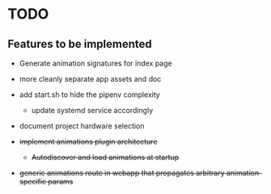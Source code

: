 # TODO

## Features to be implemented

- Generate animation signatures for index page
- more cleanly separate app assets and doc
- add start.sh to hide the pipenv complexity
  - update systemd service accordingly
- document project hardware selection

- ~~implement animations plugin architecture~~
  - ~~Autodiscover and load animations at startup~~
- ~~generic animations route in webapp that propagates arbitrary animation-specific params~~
